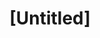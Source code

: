 ---
pid: CH674
title: "[Untitled]"
location_transcription: 
zipcode: 
outside_phl: 
neighborhood: 
age: 
age_range: 
instagram: 
image_file_name: CH_674.jpg
proposal_transcription: Together
topic: Unity,Unknown
topic_summary: 0, 0
type: Other No Form
keywords_other: 
credit: 
image_labels: 
twitter: 
facebook: 
permalink: "/monuments/ch674/"
layout: item-page
---